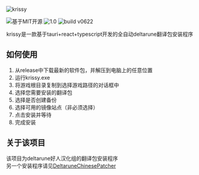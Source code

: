![krissy](https://socialify.git.ci/PastelPigeon/krissy/image?custom_language=TypeScript&description=1&font=Inter&language=1&name=1&owner=1&pattern=Plus&stargazers=1&theme=Auto)

![基于MIT开源](https://img.shields.io/badge/License-MIT-brightgreen.svg)
![1.0](https://img.shields.io/badge/版本-v1.0-brightgreen.svg)
![build v0622](https://img.shields.io/badge/翻译包-buildv0622-brightgreen.svg)  

<center>
  krissy是一款基于tauri+react+typescript开发的全自动deltarune翻译包安装程序  
</center>

## 如何使用  
1. 从release中下载最新的软件包，并解压到电脑上的任意位置  
2. 运行krissy.exe  
3. 将游戏根目录复制到选择游戏路径的对话框中
4. 选择您需要安装的翻译包
5. 选择是否创建备份
6. 选择可用的镜像站点（非必须选择）
7. 点击安装并等待
8. 完成安装

## 关于该项目  
该项目为deltarune好人汉化组的翻译包安装程序  
另一个安装程序请见[DeltaruneChinesePatcher](https://github.com/gm3dr/DeltaruneChinesePatcher)